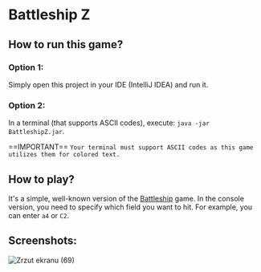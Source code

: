 # Battleship Z


## How to run this game?
### Option 1:
Simply open this project in your IDE (IntelliJ IDEA) and run it.

### Option 2:
In a terminal (that supports ASCII codes), execute: `java -jar BattleshipZ.jar`.


==IMPORTANT==
``Your terminal must support ASCII codes as this game utilizes them for colored text.``

## How to play?
It's a simple, well-known version of the [Battleship](https://en.wikipedia.org/wiki/Battleship_(game)) game. In the console version, you need to specify which field you want to hit. For example, you can enter `a4` or `C2`.

## Screenshots:
![Zrzut ekranu (69)](https://github.com/FoXcodeZ/BattleshipZ/assets/109001258/35d51706-4225-4983-b662-09efce55fde1)
